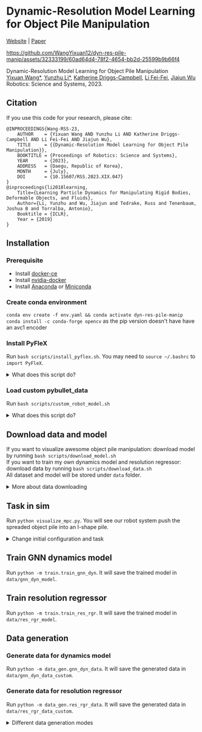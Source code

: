 # Dynamic-Resolution Model Learning for Object Pile Manipulation

[Website](https://robopil.github.io/dyn-res-pile-manip/) | [Paper](https://arxiv.org/abs/2306.16700)

https://github.com/WangYixuan12/dyn-res-pile-manip/assets/32333199/60ad64d4-78f2-4654-bb2d-25599b9b66f4

Dynamic-Resolution Model Learning for Object Pile Manipulation  
[Yixuan Wang*](https://wangyixuan12.github.io/), [Yunzhu Li*](https://yunzhuli.github.io/), [Katherine Driggs-Campbell](https://krdc.web.illinois.edu/), [Li Fei-Fei](https://profiles.stanford.edu/fei-fei-li/), [Jiajun Wu](http://jiajunwu.com/)  
Robotics: Science and Systems, 2023.

## Citation

If you use this code for your research, please cite:

```
@INPROCEEDINGS{Wang-RSS-23, 
    AUTHOR    = {Yixuan Wang AND Yunzhu Li AND Katherine Driggs-Campbell AND Li Fei-Fei AND Jiajun Wu}, 
    TITLE     = {{Dynamic-Resolution Model Learning for Object Pile Manipulation}}, 
    BOOKTITLE = {Proceedings of Robotics: Science and Systems}, 
    YEAR      = {2023}, 
    ADDRESS   = {Daegu, Republic of Korea}, 
    MONTH     = {July}, 
    DOI       = {10.15607/RSS.2023.XIX.047} 
} 
@inproceedings{li2018learning,
    Title={Learning Particle Dynamics for Manipulating Rigid Bodies, Deformable Objects, and Fluids},
    Author={Li, Yunzhu and Wu, Jiajun and Tedrake, Russ and Tenenbaum, Joshua B and Torralba, Antonio},
    Booktitle = {ICLR},
    Year = {2019}
}
```

## Installation

### Prerequisite

- Install [docker-ce](https://docs.docker.com/install/linux/docker-ce/ubuntu/)
- Install [nvidia-docker](https://github.com/NVIDIA/nvidia-docker#quickstart)
- Install [Anaconda](https://www.anaconda.com/distribution/) or [Miniconda](https://docs.conda.io/en/main/miniconda.html)

### Create conda environment
`conda env create -f env.yaml && conda activate dyn-res-pile-manip`
`conda install -c conda-forge opencv` as the pip version doesn't have have an avc1 encoder

### Install PyFleX
Run `bash scripts/install_pyflex.sh`. You may need to `source ~/.bashrc` to `import PyFleX`.  
<details>
<summary>What does this script do?</summary>

We built our simulation using PyFleX. The original repository is [here](https://github.com/YunzhuLi/PyFleX). We modified it with additional features, such as depth rendering and headless rendering. We put the modified PyFleX in our repo. Please follow the commands below to install it.
```
docker pull xingyu/softgym
docker run \
    -v {PATH_TO_REPO}/PyFleX:/workspace/PyFleX \
    -v {PATH_TO_CONDA_ENV}:/workspace/anaconda \
    -v /tmp/.X11-unix:/tmp/.X11-unix \
    --gpus all \
    -e DISPLAY=$DISPLAY \
    -e QT_X11_NO_MITSHM=1 \
    -it xingyu/softgym:latest bash
```
For example, in my local machine, the command is
```
docker run \
    -v /home/yixuan/dyn-res-pile-manip/PyFleX:/workspace/PyFleX \
    -v /home/yixuan/miniconda3/envs/rss-release/:/workspace/anaconda \
    -v /tmp/.X11-unix:/tmp/.X11-unix \
    --gpus all \
    -e DISPLAY=$DISPLAY \
    -e QT_X11_NO_MITSHM=1 \
    -it xingyu/softgym:latest bash
```
After entering docker environment, run
```
export PATH="/workspace/anaconda/bin:$PATH"
cd /workspace/PyFleX
export PYFLEXROOT=${PWD}
export PYTHONPATH=${PYFLEXROOT}/bindings/build:$PYTHONPATH
export LD_LIBRARY_PATH=${PYFLEXROOT}/external/SDL2-2.0.4/lib/x64:$LD_LIBRARY_PATH
cd bindings; mkdir build; cd build; /usr/bin/cmake ..; make -j
```
Add the following to `~/.bashrc`
```
export PYFLEXROOT=/home/yixuan/dyn-res-pile-manip/PyFleX # replace with your own path
export PYTHONPATH=${PYFLEXROOT}/bindings/build:$PYTHONPATH
export LD_LIBRARY_PATH=${PYFLEXROOT}/external/SDL2-2.0.4/lib/x64:$LD_LIBRARY_PATH
```
</details>

### Load custom pybullet_data

Run `bash scripts/custom_robot_model.sh`  
<details>
<summary>What does this script do?</summary>

Since we use custom end-effector for our robot, please add our custom [`kinova`](https://drive.google.com/file/d/1JLa-NBbyTHhLm_-dkt06bdjxqvx6a_Y7/view?usp=sharing) and [`franka_panda`](https://drive.google.com/file/d/1H5aNJ-z7YuBkjlFJODgk3szdHv6DAGY-/view?usp=drive_link) to `pybullet_data` folder.
</details>

## Download data and model

If you want to visualize awesome object pile manipulation: download model by running `bash scripts/download_model.sh`  
If you want to train my own dynamics model and resolution regressor: download data by running `bash scripts/download_data.sh`  
All dataset and model will be stored under `data` folder.
<details>
<summary>More about data downloading</summary>

It will download three datasets. You could choose to download only partial of them according to your needs.
- `data/res_rgr_data`: data for training resolution regressor
- `data/res_rgr_data_small`: data for training resolution regressor, but with only 30 data points. It is mainly to sanity check the code
- `data/gnn_dyn_data`: data for training dynamics
</details>

## Task in sim

Run `python visualize_mpc.py`. You will see our robot system push the spreaded object pile into an I-shape pile.

<details>
<summary>Change initial configuration and task</summary>

Initial configurations and task are specified in `config/mpc/config.yaml`. `init_pos` provides some options of object pile initial states. Task specification can be changed in `task`. 
</details>

## Train GNN dynamics model

Run `python -m train.train_gnn_dyn`. It will save the trained model in `data/gnn_dyn_model`.

## Train resolution regressor

Run `python -m train.train_res_rgr`. It will save the trained model in `data/res_rgr_model`.

## Data generation

### Generate data for dynamics model

Run `python -m data_gen.gnn_dyn_data`. It will save the generated data in `data/gnn_dyn_data_custom`.

### Generate data for resolution regressor

Run `python -m data_gen.res_rgr_data`. It will save the generated data in `data/res_rgr_data_custom`.

<details>
<summary>Different data generation modes</summary>

You could specify the data generation mode in `config/data_gen/res_rgr.yaml` by changing `mpc_data/mode`. If you generate resolution regressor training data in `random` mode, it will synthesize random initial configurations and goals. If you want to re-produce Fig. 4 (a) in the paper, you could change it to `same_init` mode. For Fig. 4 (b) in the paper, you could change it to `same_goal` mode. Due to stochasity, it may not produce exactly the same result as in the paper.
</details>
